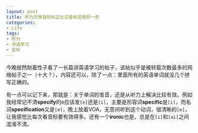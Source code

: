 ```yaml
---
layout: post
title: 听力对发音的纠正比记音标还是好一些
categories:
- Life
tags:
- 听力
- 洋话学习
- 音标
---
```


今晚居然耐着性子看了一长篇讲英语学习的帖子，该帖似乎是被转载次数最多的网络帖子之一（十大？），内容还可以，除了一点：里面所有的英语单词就没几个拼写正确的。

有一点可以记下来，那就是：关于单词的发音，还是从听力上解决比较有效。例如我经常记不清**specify**的e应该发`[e]`还是`[i]`，主要是形容词**specific**是`[i]`，而名词**specification**又是`[e]`，晚上放着VOA，无意间听到这个动词，很清晰的`[e]`，让我感觉比每次看音标要有效得多。还有一个**ironic**也是，总是在`[i]`和`[ai]`之间混淆不清。


